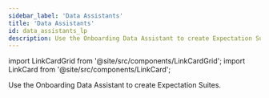 ```yaml
---
sidebar_label: 'Data Assistants'
title: 'Data Assistants'
id: data_assistants_lp
description: Use the Onboarding Data Assistant to create Expectation Suites.
---
```


import LinkCardGrid from '@site/src/components/LinkCardGrid';
import LinkCard from '@site/src/components/LinkCard';

<p class="DocItem__header-description">Use the Onboarding Data Assistant to create Expectation Suites.</p>

<LinkCardGrid>
  <LinkCard topIcon label="Create an Expectation Suite with the Onboarding Data Assistant" description="Use the Onboarding Data Assistant to Profile your data and automate the generation of an Expectation Suite" to="/guides/expectations/data_assistants/how_to_create_an_expectation_suite_with_the_onboarding_data_assistant" icon="/img/assistant_icon.svg" />
  <LinkCard topIcon label="Compare two tables with the Onboarding Data Assistant" description="Use the Onboarding Data Assistant to create an Expectation Suite that determines if two tables are identical" to="/guides/expectations/advanced/how_to_compare_two_tables_with_the_onboarding_data_assistant" icon="/img/assistant_icon.svg" />
  <LinkCard topIcon label="Create an Expectation Suite with the Missingness Data Assistant" description="Use the Missingness Data Assistant to Profile your data and automate the generation of an Expectation Suite" to="/guides/expectations/data_assistants/how_to_create_an_expectation_suite_with_the_missingness_data_assistant" icon="/img/assistant_icon.svg" />
</LinkCardGrid>